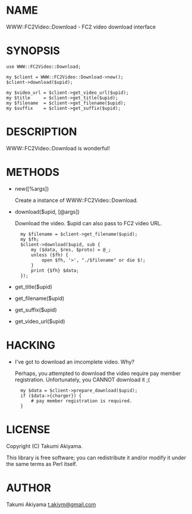# NAME

WWW::FC2Video::Download - FC2 video download interface

# SYNOPSIS

    use WWW::FC2Video::Download;

    my $client = WWW::FC2Video::Download->new();
    $client->download($upid);

    my $video_url = $client->get_video_url($upid);
    my $title     = $client->get_title($upid);
    my $filename  = $client->get_filename($upid);
    my $suffix    = $client->get_suffix($upid);

# DESCRIPTION

WWW::FC2Video::Download is wonderful!

# METHODS

- new(\[%args\])

    Create a instance of WWW::FC2Video::Download.

- download($upid, \[@args\])

    Download the video. $upid can also pass to FC2 video URL.

        my $filename = $client->get_filename($upid);
        my $fh;
        $client->download($upid, sub {
            my ($data, $res, $proto) = @_;
            unless ($fh) {
                open $fh, '>', "./$filename" or die $!;
            }
            print {$fh} $data;
        });

- get\_title($upid)
- get\_filename($upid)
- get\_suffix($upid)
- get\_video\_url($upid)

# HACKING

- I've got to download an imcomplete video. Why?

    Perhaps, you attempted to download the video require pay member registration. Unfortunately, you CANNOT download it ;(

        my $data = $client->prepare_download($upid);
        if ($data->{charger}) {
            # pay member registration is required.
        }

# LICENSE

Copyright (C) Takumi Akiyama.

This library is free software; you can redistribute it and/or modify
it under the same terms as Perl itself.

# AUTHOR

Takumi Akiyama <t.akiym@gmail.com>
